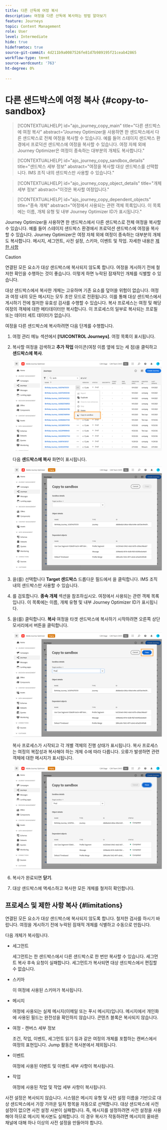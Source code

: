 ```yaml
---
title: 다른 산독에 여정 복사
description: 여정을 다른 산독에 복사하는 방법 알아보기
feature: Journeys
topic: Content Management
role: User
level: Intermediate
hide: true
hidefromtoc: true
source-git-commit: 4d211b9a0087526fe81d7b989195f21ceab42865
workflow-type: tm+mt
source-wordcount: '763'
ht-degree: 0%

---
```


# 다른 샌드박스에 여정 복사 {#copy-to-sandbox}

>[!CONTEXTUALHELP]
>id="ajo_journey_copy_main"
>title="다른 샌드박스에 여정 복사"
>abstract="Journey Optimizer을 사용하면 한 샌드박스에서 다른 샌드박스로 전체 여정을 복사할 수 있습니다. 예를 들어 스테이지 샌드박스 환경에서 프로덕션 샌드박스에 여정을 복사할 수 있습니다. 여정 자체 외에 Journey Optimizer은 여정이 종속하는 대부분의 개체도 복사합니다."

>[!CONTEXTUALHELP]
>id="ajo_journey_copy_sandbox_details"
>title="샌드박스 세부 정보"
>abstract="여정을 복사할 대상 샌드박스를 선택합니다. IMS 조직 내의 샌드박스만 사용할 수 있습니다."

>[!CONTEXTUALHELP]
>id="ajo_journey_copy_object_details"
>title="개체 세부 정보"
>abstract="이것은 복사할 여정입니다."

>[!CONTEXTUALHELP]
>id="ajo_journey_copy_dependent_objects"
>title="종속 개체"
>abstract="여정에서 사용되는 관련 객체 목록입니다. 이 목록에는 이름, 개체 유형 및 내부 Journey Optimizer ID가 표시됩니다."

Journey Optimizer을 사용하면 한 샌드박스에서 다른 샌드박스로 전체 여정을 복사할 수 있습니다. 예를 들어 스테이지 샌드박스 환경에서 프로덕션 샌드박스에 여정을 복사할 수 있습니다. Journey Optimizer은 여정 자체 외에 여정이 종속하는 대부분의 개체도 복사합니다. 메시지, 세그먼트, 사전 설정, 스키마, 이벤트 및 작업. 자세한 내용은 [제한 사항](../event/about-events.md)

>[!CAUTION]
>
>연결된 모든 요소가 대상 샌드박스에 복사되지 않도록 합니다. 여정을 게시하기 전에 철저한 확인을 수행하는 것이 좋습니다. 이렇게 하면 누락된 잠재적인 개체를 식별할 수 있습니다.

대상 샌드박스에서 복사한 개체는 고유하며 기존 요소를 덮어쓸 위험이 없습니다. 여정과 여정 내의 모든 메시지는 모두 초안 모드로 전환됩니다. 이를 통해 대상 샌드박스에서 게시하기 전에 철저한 유효성 검사를 수행할 수 있습니다. 복사 프로세스는 여정 및 해당 여정의 객체에 대한 메타데이터만 복사합니다. 이 프로세스의 일부로 복사되는 프로필 또는 데이터 세트 데이터가 없습니다.

여정을 다른 샌드박스에 복사하려면 다음 단계를 수행합니다.

1. 여정 관리 메뉴 섹션에서 **[!UICONTROL Journeys]**. 여정 목록이 표시됩니다.

2. 복사할 여정을 검색하고 **추가 작업** 아이콘(여정 이름 옆에 있는 세 점)을 클릭하고 **샌드박스에 복사**.

   ![](assets/copy-sandbox1.png)

   다음 **샌드박스에 복사** 화면이 표시됩니다.

   ![](assets/copy-sandbox2.png)

3. 을(를) 선택합니다 **Target 샌드박스** 드롭다운 필드에서 을 클릭합니다. IMS 조직 내의 샌드박스만 사용할 수 있습니다.

4. 를 검토합니다. **종속 개체** 섹션을 참조하십시오. 여정에서 사용되는 관련 객체 목록입니다. 이 목록에는 이름, 개체 유형 및 내부 Journey Optimizer ID가 표시됩니다.

5. 을(를) 클릭합니다. **복사** 여정을 타겟 샌드박스에 복사하기 시작하려면 오른쪽 상단 모서리에서 버튼을 클릭합니다.

   ![](assets/copy-sandbox3.png)

   복사 프로세스가 시작되고 각 개별 객체의 진행 상태가 표시됩니다. 복사 프로세스는 여정의 복잡성과 복사해야 하는 개체 수에 따라 다릅니다. 오류가 발생하면 관련 객체에 대한 메시지가 표시됩니다.

   ![](assets/copy-sandbox4.png)

6. 복사가 완료되면 **닫기**.

7. 대상 샌드박스에 액세스하고 복사한 모든 개체를 철저히 확인합니다.

## 프로세스 및 제한 사항 복사 {#limitations}

연결된 모든 요소가 대상 샌드박스에 복사되지 않도록 합니다. 철저한 검사를 하시기 바랍니다. 여정을 게시하기 전에 누락된 잠재적 개체를 식별하고 수동으로 만듭니다.

다음 개체가 복사됩니다.

* 세그먼트

   세그먼트는 한 샌드박스에서 다른 샌드박스로 한 번만 복사할 수 있습니다. 세그먼트 복사 후속 요청이 실패합니다. 세그먼트가 복사되면 대상 샌드박스에서 편집할 수 없습니다.

* 스키마

   이 여정에 사용된 스키마가 복사됩니다.

* 메시지

   여정에 사용되는 실제 메시지(이메일 또는 푸시 메시지)입니다. 메시지에서 개인화에 사용된 필드는 완전성을 확인하지 않습니다. 콘텐츠 블록은 복사되지 않습니다.

* 여정 - 캔버스 세부 정보

   조건, 작업, 이벤트, 세그먼트 읽기 등과 같은 여정의 개체를 포함하는 캔버스에서 여정의 표현입니다. Jump 활동은 복사본에서 제외됩니다.

* 이벤트

   여정에 사용된 이벤트 및 이벤트 세부 사항이 복사됩니다.

* 작업

   여정에 사용된 작업 및 작업 세부 사항이 복사됩니다.

사전 설정은 복사되지 않습니다. 시스템은 메시지 유형 및 사전 설정 이름을 기반으로 대상 샌드박스에서 가장 가까운 일치 항목을 자동으로 선택합니다. 대상 샌드박스에 사전 설정이 없으면 사전 설정 사본이 실패합니다. 즉, 메시지를 설정하려면 사전 설정을 사용해야 하므로 메시지 복사본도 실패합니다. 이 경우 복사가 작동하려면 메시지의 올바른 채널에 대해 하나 이상의 사전 설정을 만들어야 합니다.

